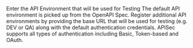 Enter the API Environment that will be used for Testing
The default API environment is picked up from the OpenAPI Spec. Register additional API environments by providing the base URL that will be used for testing (e.g. DEV or QA) along with the default authentication credentials. APISec supports all types of authentication including Basic, Token-based and OAuth.